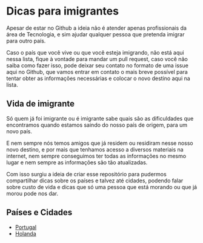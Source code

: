 # Dicas para imigrantes

Apesar de estar no Github a ideia não é atender apenas profissionais da área de Tecnologia, e sim ajudar qualquer pessoa que pretenda imigrar para outro país.

Caso o país que você vive ou que você esteja imigrando, não está aqui nessa lista, fique à vontade para mandar um pull request, caso você não saiba como fazer isso, pode deixar seu contato no formato de uma issue aqui no Github, que vamos entrar em contato o mais breve possível para tentar obter as informações necessárias e colocar o novo destino aqui na lista.

## Vida de imigrante

Só quem já foi imigrante ou é imigrante sabe quais são as dificuldades que encontramos quando estamos saindo do nosso país de origem, para um novo país.

E nem sempre nós temos amigos que já residem ou residiram nesse nosso novo destino, e por mais que tenhamos acesso a diversos materiais na internet, nem sempre conseguimos ter todas as informações no mesmo lugar e nem sempre as informações são tão atualizadas.

Com isso surgiu a ideia de criar esse repositório para pudermos compartilhar dicas sobre os países e talvez até cidades, podendo falar sobre custo de vida e dicas que só uma pessoa que está morando ou que já morou pode nos dar.

## Países e Cidades

- [Portugal]
- [Holanda]

[Portugal]:<https://github.com/nicolastakashi/dicas-para-imigrantes/blob/master/portugal/README.md>
[Holanda]:<https://github.com/nicolastakashi/dicas-para-imigrantes/blob/master/holanda/README.md>
